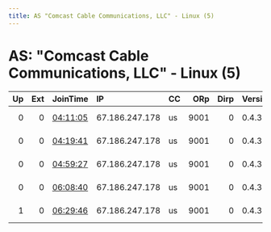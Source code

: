 ```yaml
---
title: AS "Comcast Cable Communications, LLC" - Linux (5)
---
```


# AS: "Comcast Cable Communications, LLC" - Linux (5)

|   Up |   Ext | JoinTime                                                                                            | IP             | CC   |   ORp |   Dirp | Version   | Contact                   | Nickname        |   eFamMembers |
|-----:|------:|:----------------------------------------------------------------------------------------------------|:---------------|:-----|------:|-------:|:----------|:--------------------------|:----------------|--------------:|
|    0 |     0 | [04:11:05](https://metrics.torproject.org/rs.html#details/09E049E9FBFA3912A57652F33D7D23762B72D00C) | 67.186.247.178 | us   |  9001 |      0 | 0.4.3.5   | MitchMcAffee holyshatots@ | birdsarenotreal |             1 |
|    0 |     0 | [04:19:41](https://metrics.torproject.org/rs.html#details/35624B9815A1C3CB42BABD9B26D4B4B665885B3F) | 67.186.247.178 | us   |  9001 |      0 | 0.4.3.5   | MitchMcAffee holyshatots@ | birdsarenotreal |             1 |
|    0 |     0 | [04:59:27](https://metrics.torproject.org/rs.html#details/4AC802B628C3DE2B0447CB6F2AB9811E0F27ADE8) | 67.186.247.178 | us   |  9001 |      0 | 0.4.3.5   | MitchMcAffee holyshatots@ | birdsarenotreal |             1 |
|    0 |     0 | [06:08:40](https://metrics.torproject.org/rs.html#details/FB16D5DE06772FBC8034911977E232635D6C816A) | 67.186.247.178 | us   |  9001 |      0 | 0.4.3.5   | MitchMcAffee holyshatots@ | birdsarenotreal |             1 |
|    1 |     0 | [06:29:46](https://metrics.torproject.org/rs.html#details/979FF026A96B88AA04DCE816F73BA87231299B30) | 67.186.247.178 | us   |  9001 |      0 | 0.4.3.5   | MitchMcAffee holyshatots@ | birdsarenotreal |             1 |
